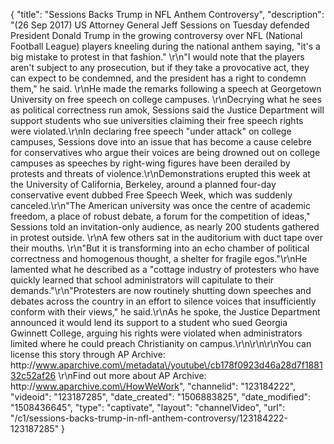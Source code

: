{
    "title": "Sessions Backs Trump in NFL Anthem Controversy",
    "description": "(26 Sep 2017) US Attorney General Jeff Sessions on Tuesday defended President Donald Trump in the growing controversy over NFL (National Football League) players kneeling during the national anthem saying, \"it's a big mistake to protest in that fashion.\" \r\n\"I would note that the players aren't subject to any prosecution, but if they take a provocative act, they can expect to be condemned, and the president has a right to condemn them,\" he said. \r\nHe made the remarks following a speech at Georgetown University on free speech on college campuses. \r\nDecrying what he sees as political correctness run amok, Sessions said the Justice Department will support students who sue universities claiming their free speech rights were violated.\r\nIn declaring free speech \"under attack\" on college campuses, Sessions dove into an issue that has become a cause celebre for conservatives who argue their voices are being drowned out on college campuses as speeches by right-wing figures have been derailed by protests and threats of violence.\r\nDemonstrations erupted this week at the University of California, Berkeley, around a planned four-day conservative event dubbed Free Speech Week, which was suddenly canceled.\r\n\"The American university was once the centre of academic freedom, a place of robust debate, a forum for the competition of ideas,\" Sessions told an invitation-only audience, as nearly 200 students gathered in protest outside. \r\nA few others sat in the auditorium with duct tape over their mouths. \r\n\"But it is transforming into an echo chamber of political correctness and homogenous thought, a shelter for fragile egos.\"\r\nHe lamented what he described as a \"cottage industry of protesters who have quickly learned that school administrators will capitulate to their demands.\"\r\n\"Protesters are now routinely shutting down speeches and debates across the country in an effort to silence voices that insufficiently conform with their views,\" he said.\r\nAs he spoke, the Justice Department announced it would lend its support to a student who sued Georgia Gwinnett College, arguing his rights were violated when administrators limited where he could preach Christianity on campus.\r\n\r\n\r\nYou can license this story through AP Archive: http:\/\/www.aparchive.com\/metadata\/youtube\/cb178f0923d46a28d7f188132c52af26 \r\nFind out more about AP Archive: http:\/\/www.aparchive.com\/HowWeWork",
    "channelid": "123184222",
    "videoid": "123187285",
    "date_created": "1506883825",
    "date_modified": "1508436645",
    "type": "captivate",
    "layout": "channelVideo",
    "url": "\/c1\/sessions-backs-trump-in-nfl-anthem-controversy\/123184222-123187285"
}